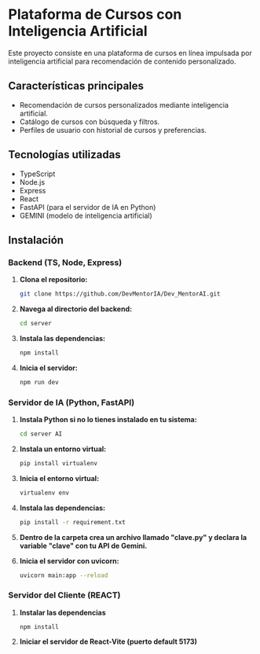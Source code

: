 # Plataforma de Cursos con Inteligencia Artificial

Este proyecto consiste en una plataforma de cursos en línea impulsada por inteligencia artificial para recomendación de contenido personalizado.

## Características principales

- Recomendación de cursos personalizados mediante inteligencia artificial.
- Catálogo de cursos con búsqueda y filtros.
- Perfiles de usuario con historial de cursos y preferencias.

## Tecnologías utilizadas

- TypeScript
- Node.js
- Express
- React
- FastAPI (para el servidor de IA en Python)
- GEMINI (modelo de inteligencia artificial)

## Instalación

### Backend (TS, Node, Express)

1. **Clona el repositorio:** 

   ```bash
   git clone https://github.com/DevMentorIA/Dev_MentorAI.git
   ```

2. **Navega al directorio del backend:** 

   ```bash
   cd server
   ```

3. **Instala las dependencias:** 

   ```bash
   npm install
   ```

4. **Inicia el servidor:** 

   ```bash
   npm run dev
   ```

### Servidor de IA (Python, FastAPI)

1. **Instala Python si no lo tienes instalado en tu sistema:** 

   ```bash
   cd server AI
   ```

2. **Instala un entorno virtual:** 

   ```bash
   pip install virtualenv 
   ```

3. **Inicia el entorno virtual:** 

   ```bash
   virtualenv env 
   ```

4. **Instala las dependencias:** 

   ```bash
   pip install -r requirement.txt
   ```

5. **Dentro de la carpeta crea un archivo llamado "clave.py" y declara la variable "clave" con tu API de Gemini.**

6. **Inicia el servidor con uvicorn:** 

   ```bash
   uvicorn main:app --reload
   ```

### Servidor del Cliente (REACT)
1. **Instalar las dependencias**
   ```cd client
   npm install
   ```
2. **Iniciar el servidor de React-Vite (puerto default 5173)**
   ```npm run dev
   ```